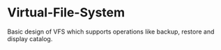 # Virtual-File-System
Basic design of VFS which supports operations like backup, restore and display catalog.
